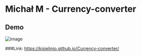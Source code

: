 # Michał M - Currency-converter
## Demo

![image](https://user-images.githubusercontent.com/62571689/224576844-060230dc-a066-4efa-a66d-39ff21dfb19c.png)

###Link: https://kisielinio.github.io/Currency-converter/
